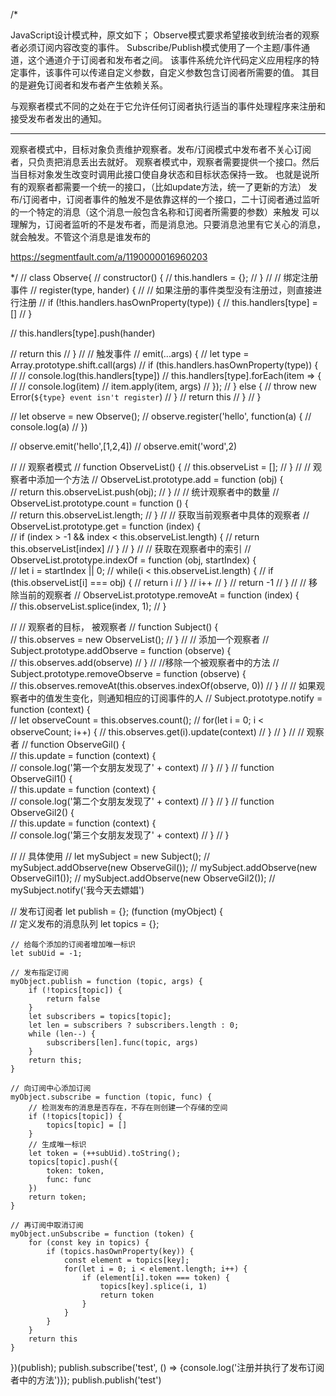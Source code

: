 /* 

JavaScript设计模式种，原文如下；
Observe模式要求希望接收到统治者的观察者必须订阅内容改变的事件。
Subscribe/Publish模式使用了一个主题/事件通道，这个通道介于订阅者和发布者之间。
该事件系统允许代码定义应用程序的特定事件，该事件可以传递自定义参数，自定义参数包含订阅者所需要的值。
其目的是避免订阅者和发布者产生依赖关系。

与观察者模式不同的之处在于它允许任何订阅者执行适当的事件处理程序来注册和接受发布者发出的通知。

--------
观察者模式中，目标对象负责维护观察者。发布/订阅模式中发布者不关心订阅者，只负责把消息丢出去就好。
观察者模式中，观察者需要提供一个接口。然后当目标对象发生改变时调用此接口使自身状态和目标状态保持一致。
也就是说所有的观察者都需要一个统一的接口，（比如update方法，统一了更新的方法）
发布/订阅者中，订阅者事件的触发不是依靠这样的一个接口，二十订阅者通过监听的一个特定的消息（这个消息一般包含名称和订阅者所需要的参数）来触发
可以理解为，订阅者监听的不是发布者，而是消息池。只要消息池里有它关心的消息，就会触发。不管这个消息是谁发布的


https://segmentfault.com/a/1190000016960203

 

*/
// class Observe{
//     constructor() {
//         this.handlers = {};
//     }
//     // 绑定注册事件
//     register(type, hander) {
//         // 如果注册的事件类型没有注册过，则直接进行注册
//         if (!this.handlers.hasOwnProperty(type)) {
//             this.handlers[type] = []
//         } 
        
//         this.handlers[type].push(hander)
        
//         return this
//     }
//     // 触发事件
//     emit(...args) {
//         let type = Array.prototype.shift.call(args)
//         if (this.handlers.hasOwnProperty(type)) {
//             // console.log(this.handlers[type])
//             this.handlers[type].forEach(item => {
//                 // console.log(item)
//                 item.apply(item, args)
//             });
//         } else {
//             throw new Error(`${type} event isn't register`)
//         }
//         return this
//     }
// }

// let observe = new Observe();
// observe.register('hello', function(a)  {
//     console.log(a)
// })

// observe.emit('hello',[1,2,4])
// observe.emit('word',2)


// // 观察者模式
// function ObserveList() {
//     this.observeList = [];
// }
// // 观察者中添加一个方法
// ObserveList.prototype.add = function (obj) {  
//     return this.observeList.push(obj);
// }
// // 统计观察者中的数量
// ObserveList.prototype.count = function () {  
//     return this.observeList.length;
// }
// // 获取当前观察者中具体的观察者
// ObserveList.prototype.get = function (index) {  
//     if (index > -1 && index < this.observeList.length) {
//         return this.observeList[index]
//     }
// }
// // 获取在观察者中的索引
// ObserveList.prototype.indexOf = function (obj, startIndex) {  
//     let i = startIndex || 0;
//     while(i < this.observeList.length) {
//         if (this.observeList[i] === obj) {
//             return i
//         }
//         i++
//     }
//     return -1
// }
// // 移除当前的观察者
// ObserveList.prototype.removeAt = function (index) {  
//     this.observeList.splice(index, 1);
// }

// // 观察者的目标， 被观察者
// function Subject() {  
//     this.observes = new ObserveList();
// }
// // 添加一个观察者
// Subject.prototype.addObserve = function (observe) {  
//     this.observes.add(observe)
// }
// //移除一个被观察者中的方法
// Subject.prototype.removeObserve = function (observe) {  
//     this.observes.removeAt(this.observes.indexOf(observe, 0))
// }
// // 如果观察者中的值发生变化，则通知相应的订阅事件的人
// Subject.prototype.notify = function (context) {  
//     let observeCount = this.observes.count();
//     for(let i = 0; i < observeCount; i++) {
//         this.observes.get(i).update(context)
//     }
// }
// // 观察者
// function ObserveGil() {  
//     this.update = function (context) {  
//         console.log('第一个女朋友发现了' + context)
//     }
// }
// function ObserveGil1() {  
//     this.update = function (context) {  
//         console.log('第二个女朋友发现了' + context)
//     }
// }
// function ObserveGil2() {  
//     this.update = function (context) {  
//         console.log('第三个女朋友发现了' + context)
//     }
// }

// // 具体使用
// let mySubject = new Subject();
// mySubject.addObserve(new ObserveGil());
// mySubject.addObserve(new ObserveGil1());
// mySubject.addObserve(new ObserveGil2());
// mySubject.notify('我今天去嫖娼')



// 发布订阅者
let publish = {};
(function (myObject) {  
    // 定义发布的消息队列
    let topics = {};

    // 给每个添加的订阅者增加唯一标识
    let subUid = -1;

    // 发布指定订阅
    myObject.publish = function (topic, args) {  
        if (!topics[topic]) {
            return false
        }
        let subscribers = topics[topic];
        let len = subscribers ? subscribers.length : 0;
        while (len--) {
            subscribers[len].func(topic, args)
        } 
        return this;
    }

    // 向订阅中心添加订阅
    myObject.subscribe = function (topic, func) {
        // 检测发布的消息是否存在，不存在则创建一个存储的空间
        if (!topics[topic]) {
            topics[topic] = []
        }
        // 生成唯一标识
        let token = (++subUid).toString();
        topics[topic].push({
            token: token,
            func: func
        })
        return token;
    }

    // 再订阅中取消订阅
    myObject.unSubscribe = function (token) {  
        for (const key in topics) {
            if (topics.hasOwnProperty(key)) {
                const element = topics[key];
                for(let i = 0; i < element.length; i++) {
                    if (element[i].token === token) {
                        topics[key].splice(i, 1)
                        return token
                    }
                }
            }
        }
        return this
    }
})(publish);
publish.subscribe('test', () => {console.log('注册并执行了发布订阅者中的方法')});
publish.publish('test')
